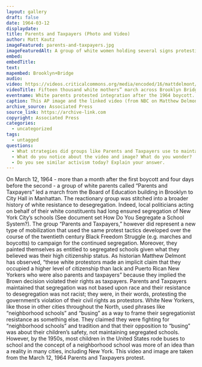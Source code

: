 ```yaml
---
layout: gallery
draft: false
date: 1964-03-12
displaydate: 
title: Parents and Taxpayers (Photo and Video)
author: Matt Kautz
imageFeatured: parents-and-taxpayers.jpg
imageFeaturedAlt: A group of white women holding several signs protesting bussing while walking in the rain
embed: 
embedTitle: 
text:
mapembed: Brooklyn+Bridge
audio:
video: https://videos.criticalcommons.org/media/encoded/16/mattdelmont/0a56c0e8ef984b158d980ae7edd98_qu5OEvv.mp4
videoTitle: Fifteen thousand white mothers” march across Brooklyn Bridge to protest “busing.”
eventname: White parents protested integration after the 1964 boycott.
caption: This AP image and the linked video (from NBC on Matthew Delmont’s Why Busing Failed website) capture white protestors against integration in the months following the 1964 Boycott. The group pictured in the photo are members of the segregationist group Parents and Taxpayers (PAT).
archive_source: Associated Press
source_link: https://archive-link.com
copyright: Associated Press
categories:
  - uncategorized
tags:
  - untagged
questions:
  - What strategies did groups like Parents and Taxpayers use to maintain segregation?
  - What do you notice about the video and image? What do you wonder?
  - Do you see similar activism today? Explain your answer.
---
```


On March 12, 1964 - more than a month after the first boycott and four days before the second - a group of white parents called “Parents and Taxpayers” led a march from the Board of Education building in Brooklyn to City Hall in Manhattan. The reactionary group was stitched into a broader history of white resistance to desegregation. Indeed, local politicians acting on behalf of their white constituents had long ensured segregation of New York City’s schools (See document set How Do You Segregate a School System?). The group “Parents and Taxpayers,” however did represent a new type of mobilization that used the same protest tactics developed over the course of the twentieth century Black Freedom Struggle (e.g. marches and boycotts) to campaign for the continued segregation. Moreover, they painted themselves as entitled to segregated schools given what they believed was their high citizenship status. As historian Matthew Delmont has observed, “these white protestors made an implicit claim that they occupied a higher level of citizenship than lack and Puerto Rican New Yorkers who were also parents and taxpayers” because they implied the Brown decision violated their rights as taxpayers. Parents and Taxpayers maintained that segregation was not based upon race and their resistance to desegregation was not racist; they were, in their words, protesting the government’s violation of their civil rights as protestors. 
White New Yorkers, like those in other cities throughout the North, used phrases like “neighborhood schools” and “busing” as a way to frame their segregationist resistance as something else. They claimed they were fighting for “neighborhood schools” and tradition and that their opposition to “busing” was about their children’s safety, not maintaining segregated schools. However, by the 1950s, most children in the United States rode buses to school and the concept of a neighborhood school was more of an idea than a reality in many cities, including New York.
This video and image are taken from the March 12, 1964 Parents and Taxpayers protest.
